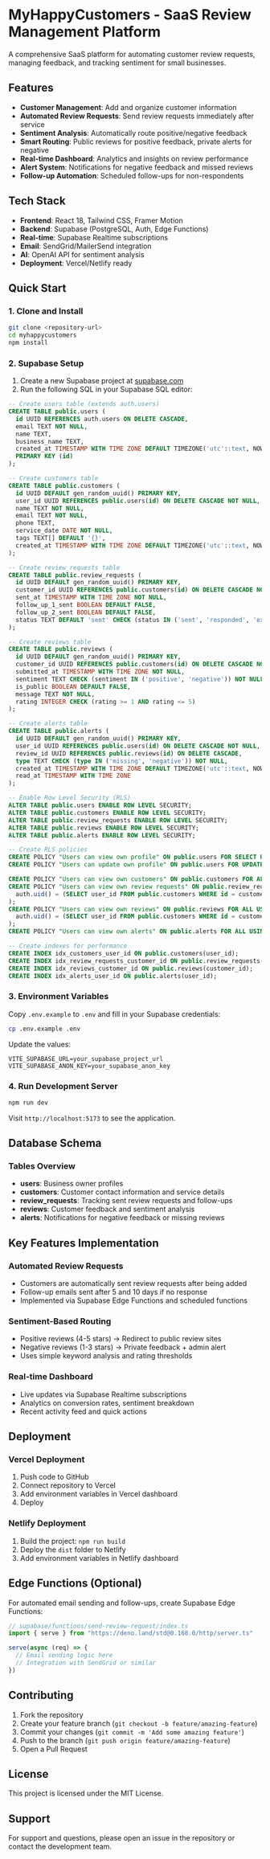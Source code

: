 # MyHappyCustomers - SaaS Review Management Platform

A comprehensive SaaS platform for automating customer review requests, managing feedback, and tracking sentiment for small businesses.

## Features

- **Customer Management**: Add and organize customer information
- **Automated Review Requests**: Send review requests immediately after service
- **Sentiment Analysis**: Automatically route positive/negative feedback
- **Smart Routing**: Public reviews for positive feedback, private alerts for negative
- **Real-time Dashboard**: Analytics and insights on review performance
- **Alert System**: Notifications for negative feedback and missed reviews
- **Follow-up Automation**: Scheduled follow-ups for non-respondents

## Tech Stack

- **Frontend**: React 18, Tailwind CSS, Framer Motion
- **Backend**: Supabase (PostgreSQL, Auth, Edge Functions)
- **Real-time**: Supabase Realtime subscriptions
- **Email**: SendGrid/MailerSend integration
- **AI**: OpenAI API for sentiment analysis
- **Deployment**: Vercel/Netlify ready

## Quick Start

### 1. Clone and Install

```bash
git clone <repository-url>
cd myhappycustomers
npm install
```

### 2. Supabase Setup

1. Create a new Supabase project at [supabase.com](https://supabase.com)
2. Run the following SQL in your Supabase SQL editor:

```sql
-- Create users table (extends auth.users)
CREATE TABLE public.users (
  id UUID REFERENCES auth.users ON DELETE CASCADE,
  email TEXT NOT NULL,
  name TEXT,
  business_name TEXT,
  created_at TIMESTAMP WITH TIME ZONE DEFAULT TIMEZONE('utc'::text, NOW()) NOT NULL,
  PRIMARY KEY (id)
);

-- Create customers table
CREATE TABLE public.customers (
  id UUID DEFAULT gen_random_uuid() PRIMARY KEY,
  user_id UUID REFERENCES public.users(id) ON DELETE CASCADE NOT NULL,
  name TEXT NOT NULL,
  email TEXT NOT NULL,
  phone TEXT,
  service_date DATE NOT NULL,
  tags TEXT[] DEFAULT '{}',
  created_at TIMESTAMP WITH TIME ZONE DEFAULT TIMEZONE('utc'::text, NOW()) NOT NULL
);

-- Create review_requests table
CREATE TABLE public.review_requests (
  id UUID DEFAULT gen_random_uuid() PRIMARY KEY,
  customer_id UUID REFERENCES public.customers(id) ON DELETE CASCADE NOT NULL,
  sent_at TIMESTAMP WITH TIME ZONE NOT NULL,
  follow_up_1_sent BOOLEAN DEFAULT FALSE,
  follow_up_2_sent BOOLEAN DEFAULT FALSE,
  status TEXT DEFAULT 'sent' CHECK (status IN ('sent', 'responded', 'expired'))
);

-- Create reviews table
CREATE TABLE public.reviews (
  id UUID DEFAULT gen_random_uuid() PRIMARY KEY,
  customer_id UUID REFERENCES public.customers(id) ON DELETE CASCADE NOT NULL,
  submitted_at TIMESTAMP WITH TIME ZONE NOT NULL,
  sentiment TEXT CHECK (sentiment IN ('positive', 'negative')) NOT NULL,
  is_public BOOLEAN DEFAULT FALSE,
  message TEXT NOT NULL,
  rating INTEGER CHECK (rating >= 1 AND rating <= 5)
);

-- Create alerts table
CREATE TABLE public.alerts (
  id UUID DEFAULT gen_random_uuid() PRIMARY KEY,
  user_id UUID REFERENCES public.users(id) ON DELETE CASCADE NOT NULL,
  review_id UUID REFERENCES public.reviews(id) ON DELETE CASCADE,
  type TEXT CHECK (type IN ('missing', 'negative')) NOT NULL,
  created_at TIMESTAMP WITH TIME ZONE DEFAULT TIMEZONE('utc'::text, NOW()) NOT NULL,
  read_at TIMESTAMP WITH TIME ZONE
);

-- Enable Row Level Security (RLS)
ALTER TABLE public.users ENABLE ROW LEVEL SECURITY;
ALTER TABLE public.customers ENABLE ROW LEVEL SECURITY;
ALTER TABLE public.review_requests ENABLE ROW LEVEL SECURITY;
ALTER TABLE public.reviews ENABLE ROW LEVEL SECURITY;
ALTER TABLE public.alerts ENABLE ROW LEVEL SECURITY;

-- Create RLS policies
CREATE POLICY "Users can view own profile" ON public.users FOR SELECT USING (auth.uid() = id);
CREATE POLICY "Users can update own profile" ON public.users FOR UPDATE USING (auth.uid() = id);

CREATE POLICY "Users can view own customers" ON public.customers FOR ALL USING (auth.uid() = user_id);
CREATE POLICY "Users can view own review requests" ON public.review_requests FOR ALL USING (
  auth.uid() = (SELECT user_id FROM public.customers WHERE id = customer_id)
);
CREATE POLICY "Users can view own reviews" ON public.reviews FOR ALL USING (
  auth.uid() = (SELECT user_id FROM public.customers WHERE id = customer_id)
);
CREATE POLICY "Users can view own alerts" ON public.alerts FOR ALL USING (auth.uid() = user_id);

-- Create indexes for performance
CREATE INDEX idx_customers_user_id ON public.customers(user_id);
CREATE INDEX idx_review_requests_customer_id ON public.review_requests(customer_id);
CREATE INDEX idx_reviews_customer_id ON public.reviews(customer_id);
CREATE INDEX idx_alerts_user_id ON public.alerts(user_id);
```

### 3. Environment Variables

Copy `.env.example` to `.env` and fill in your Supabase credentials:

```bash
cp .env.example .env
```

Update the values:
```env
VITE_SUPABASE_URL=your_supabase_project_url
VITE_SUPABASE_ANON_KEY=your_supabase_anon_key
```

### 4. Run Development Server

```bash
npm run dev
```

Visit `http://localhost:5173` to see the application.

## Database Schema

### Tables Overview

- **users**: Business owner profiles
- **customers**: Customer contact information and service details
- **review_requests**: Tracking sent review requests and follow-ups
- **reviews**: Customer feedback and sentiment analysis
- **alerts**: Notifications for negative feedback or missing reviews

## Key Features Implementation

### Automated Review Requests
- Customers are automatically sent review requests after being added
- Follow-up emails sent after 5 and 10 days if no response
- Implemented via Supabase Edge Functions and scheduled functions

### Sentiment-Based Routing
- Positive reviews (4-5 stars) → Redirect to public review sites
- Negative reviews (1-3 stars) → Private feedback + admin alert
- Uses simple keyword analysis and rating thresholds

### Real-time Dashboard
- Live updates via Supabase Realtime subscriptions
- Analytics on conversion rates, sentiment breakdown
- Recent activity feed and quick actions

## Deployment

### Vercel Deployment

1. Push code to GitHub
2. Connect repository to Vercel
3. Add environment variables in Vercel dashboard
4. Deploy

### Netlify Deployment

1. Build the project: `npm run build`
2. Deploy the `dist` folder to Netlify
3. Add environment variables in Netlify dashboard

## Edge Functions (Optional)

For automated email sending and follow-ups, create Supabase Edge Functions:

```typescript
// supabase/functions/send-review-request/index.ts
import { serve } from "https://deno.land/std@0.168.0/http/server.ts"

serve(async (req) => {
  // Email sending logic here
  // Integration with SendGrid or similar
})
```

## Contributing

1. Fork the repository
2. Create your feature branch (`git checkout -b feature/amazing-feature`)
3. Commit your changes (`git commit -m 'Add some amazing feature'`)
4. Push to the branch (`git push origin feature/amazing-feature`)
5. Open a Pull Request

## License

This project is licensed under the MIT License.

## Support

For support and questions, please open an issue in the repository or contact the development team.